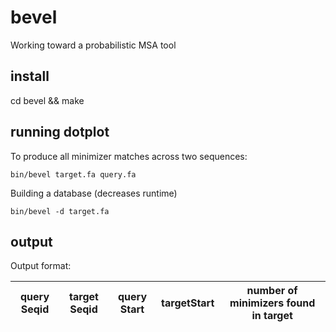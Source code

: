# bevel
Working toward a probabilistic MSA tool 

## install 
cd bevel && make

## running dotplot

To produce all minimizer matches across two sequences:

```
bin/bevel target.fa query.fa
```

Building a database (decreases runtime)

```
bin/bevel -d target.fa
```

## output

Output format:

|  query Seqid | target Seqid  | query Start | targetStart | number of minimizers found in target  |
| ------------ | ------------- | ----------- | ----------- | --------------------------------------|
